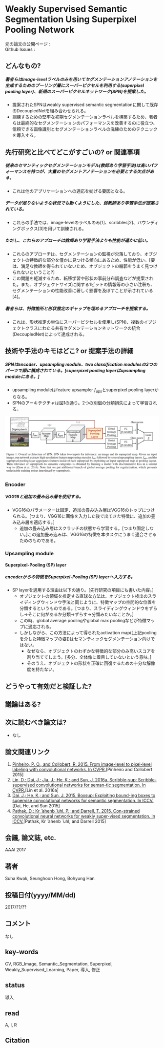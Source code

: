 # Weakly Supervised Semantic Segmentation Using Superpixel Pooling Network

元の論文の公開ページ : []()  
Github Issues : []()  

## どんなもの?
##### 著者らはimage-levelラベルのみを用いてセグメンテーションアノテーションを生成するためのプーリング層にスーパーピクセルを利用する(superpixel pooling layer)、新規のスーパーピクセルネットワーク(SPN)を提案した。
- 提案されたSPNはweakly supervised semantic segmentationに関して既存のDecoupledNetを組み合わせられる。
- 訓練するための堅牢な初期セグメンテーションラベルを構築するため、著者らは最終的なセグメンテーションのパフォーマンスを改善するのに役立つ、信頼できる画像識別とセグメンテーションラベルの洗練のためのテクニックを導入する。

## 先行研究と比べてどこがすごいの? or 関連事項
##### 従来のセマンティックセグメンテーションモデル(教師あり学習手法)は高いパフォーマンスを持つが、大量のセグメントアノテーションを必要とする欠点がある。
- これは他のアプリケーションへの適応を妨げる要因となる。

##### データが足りないような状況でも動くようにした、弱教師あり学習手法が提案されている。
- これらの手法では、image-levelのラベルのみ[1]、scribbles[2]、バウンディングボックス[3]を用いて訓練される。

##### ただし、これらのアプローチは教師あり学習手法よりも性能が遥かに低い。
- これらのアプローチは、セグメンテーションの監視が欠落しており、オブジェクトの特徴的な部分を僅かに見つける傾向にあるため、性能が低い。[要は、満足な教師を得られていないため、オブジェクトの輪郭をうまく見つけられないということ?]
- この問題を軽減するため、転移学習や形状の事前分布調査などが提案された。また、オブジェクトサイズに関する1ビットの情報等の小さい注釈も、セグメンテーションの性能改善に著しく影響を及ぼすことが示されている[4]。

##### 著者らは、特徴箇所と形状推定のギャップを埋めるアプローチを提案する。
- これは、形状推定の単位にスーパーピクセルを使用し(SPN)、複数のイブジェクトクラスにわたる共有セグメンテーションネットワークの統合(DecoupledNet)によって達成される。

## 技術や手法のキモはどこ? or 提案手法の詳細
##### SPNはencoder、upsampling module、two classification modulesの3つのパーツで順に構成されている。[superpixel pooling layerはupsampling moduleにある。]
- upsampling moduleはfeature upsampler $f_ {\text{ups}}$とsuperpixel pooling layerからなる。
- SPNのアーキテクチャは図1の通り。2つの別個の分類損失によって学習される。

![img/WSSSUSPN/fig1.png](img/WSSSUSPN/fig1.png)

### Encoder
##### VGG16と追加の畳み込み層を使用する。
- VGG16のパラメーターは固定、追加の畳み込み層はVGG16のトップにつけられる。[つまり、VGG16に画像を入力した後で出てきた特徴に、追加の畳み込み層を適応する。]
    - 追加の畳み込み層はスクラッチの状態から学習する。[つまり固定しない。]この追加畳み込みは、VGG16の特徴を本タスクにうまく適合させるためのものである。

### Upsampling module
#### Superpixel-Pooling (SP) layer
##### encoderからの特徴をSuperpixel-Pooling (SP) layerへ入力する。
- SP layerを適用する理由は以下の通り。[先行研究の項目にも書いた内容。]
    - オブジェクトの領域を推定する直球な方法は、オブジェクト検出のスライディングウィンドウ手法と同じように、特徴マップの空間的な位置を分類するというものである。[つまり、スライディングウィンドウをずらし->そこに何があるか分類->ずらす->分類みたいなことか。]
    - この時、global average poolingやglobal max poolingなどが特徴マップに適応される。
    - しかしながら、この方法によって得られたactivation map([上記poolingを介した特徴マップの姿])はセマンティックセグメンテーション向けではない。
        - なぜなら、オブジェクトのわずかな特徴的な部分のみ高いスコアを割り当ててしまう。[多分、全体像に着目していないという意味。]
        - そのうえ、オブジェクトの形状を正確に回復するための十分な解像度を持たない。





## どうやって有効だと検証した?

## 議論はある?

## 次に読むべき論文は?
- なし

## 論文関連リンク
1. [Pinheiro, P. O., and Collobert, R. 2015. From image-level to pixel-level labeling with convolutional networks. In CVPR.](https://arxiv.org/abs/1411.6228)[Pinheiro and Collobert 2015]
2. [Lin, D.; Dai, J.; Jia, J.; He, K.; and Sun, J. 2016a. Scribble-sup: Scribble-supervised convolutional networks for seman-tic segmentation. In CVPR.](https://arxiv.org/abs/1604.05144)[Lin et al. 2016a]
3. [Dai, J.; He, K.; and Sun, J. 2015. Boxsup: Exploiting bound-ing boxes to supervise convolutional networks for semantic segmentation. In ICCV.](https://arxiv.org/abs/1503.01640)[Dai, He, and Sun 2015]
4. [Pathak, D.; Kr ̈ ahenb ̈ uhl, P.; and Darrell, T. 2015. Con-strained convolutional neural networks for weakly super-vised segmentation. In ICCV.](https://arxiv.org/abs/1506.03648)[Pathak, Kr ̈ ahenb ̈ uhl, and Darrell 2015]

## 会議, 論文誌, etc.
AAAI 2017

## 著者
Suha Kwak, Seunghoon Hong, Bohyung Han

## 投稿日付(yyyy/MM/dd)
2017/??/??

## コメント
なし

## key-words
CV, RGB_Image, Semantic_Segmentation, Superpixel, Weakly_Supervised_Learning, Paper, 導入, 修正

## status
導入

## read
A, I, R

## Citation
